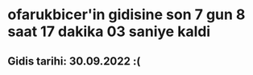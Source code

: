 # ofarukbicer'in gidisine son 7 gun 8 saat 17 dakika 03 saniye kaldi

## Gidis tarihi: 30.09.2022 :(